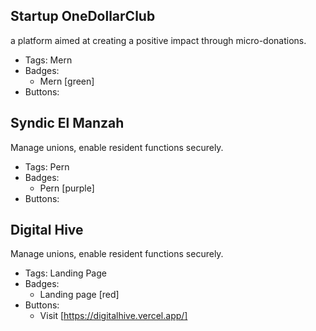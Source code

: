 ## Startup OneDollarClub
a platform aimed at creating a positive impact through micro-donations.
- Tags: Mern
- Badges:
  - Mern [green]
- Buttons:


## Syndic El Manzah
Manage unions, enable resident functions securely.
- Tags: Pern
- Badges:
  - Pern [purple]
- Buttons:

## Digital Hive
Manage unions, enable resident functions securely.
- Tags: Landing Page
- Badges:
  - Landing page [red]
- Buttons:
  - Visit [https://digitalhive.vercel.app/]

